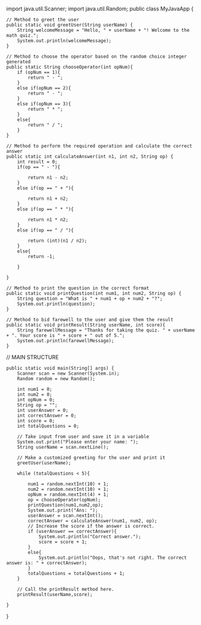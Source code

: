 import java.util.Scanner;
import java.util.Random;
public class MyJavaApp {
    
    // Method to greet the user
    public static void greetUser(String userName) {
        String welcomeMessage = "Hello, " + userName + "! Welcome to the math quiz.";
        System.out.println(welcomeMessage);
    }

    // Method to choose the operator based on the random choice integer generated
    public static String chooseOperator(int opNum){
        if (opNum == 1){
            return " - ";
        }
        else if(opNum == 2){
            return " - ";
        }
        else if(opNum == 3){
            return " * ";
        }
        else{
            return " / ";
        }
    }

    // Method to perform the required operation and calculate the correct answer
    public static int calculateAnswer(int n1, int n2, String op) {
        int result = 0;
        if(op == " - "){

            return n1 - n2;
        }
        else if(op == " + "){
            
            return n1 + n2;
        }
        else if(op == " * "){
            
            return n1 * n2;
        }
        else if(op == " / "){
            
            return (int)(n1 / n2);
        }
        else{
            return -1;

        }
        
    }

    // Method to print the question in the correct format
    public static void printQuestion(int num1, int num2, String op) {
        String question = "What is " + num1 + op + num2 + "?";
        System.out.println(question);
    }

    // Method to bid farewell to the user and give them the result
    public static void printResult(String userName, int score){
        String farewellMessage = "Thanks for taking the quiz. " + userName + ". Your score is " + score + " out of 5.";
        System.out.println(farewellMessage);
    }
 
 // MAIN STRUCTURE

    public static void main(String[] args) {
        Scanner scan = new Scanner(System.in);
        Random random = new Random();

        int num1 = 0;
        int num2 = 0;
        int opNum = 0;
        String op = "";
        int userAnswer = 0;
        int correctAnswer = 0;
        int score = 0;
        int totalQuestions = 0;

        // Take input from user and save it in a variable
        System.out.print("Please enter your name: ");
        String userName = scan.nextLine();

        // Make a customized greeting for the user and print it
        greetUser(userName);

        while (totalQuestions < 5){

            num1 = random.nextInt(10) + 1;
            num2 = random.nextInt(10) + 1;
            opNum = random.nextInt(4) + 1;
            op = chooseOperator(opNum);
            printQuestion(num1,num2,op);
            System.out.print("Ans: ");
            userAnswer = scan.nextInt();
            correctAnswer = calculateAnswer(num1, num2, op);
            // Increase the score if the answer is correct.
            if (userAnswer == correctAnswer){
                System.out.println("Correct answer.");
                score = score + 1;
            }
            else{
                System.out.println("Oops, that's not right. The correct answer is: " + correctAnswer);
            }
            totalQuestions = totalQuestions + 1;
        }

        // Call the printResult method here.
        printResult(userName,score);

    }
}
